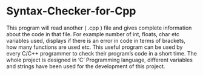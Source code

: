 # Syntax-Checker-for-Cpp
This program will read another ( .cpp ) file and gives complete information about the code in that file. For example number of int, floats, char etc variables used, displays if there is an error in code in terms of brackets, how many functions are used etc. This useful program can be used by every C/C++ programmer to check their program’s code in a short time. The whole project is designed in ‘C’ Programming language, different variables and strings have been used for the development of this project.
